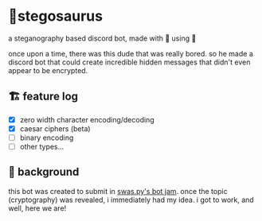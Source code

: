 # 🦕stegosaurus
a steganography based discord bot, made with 💚 using 🐍

once upon a time, there was this dude that was really bored. so he made a discord bot that could create incredible hidden messages that didn't even appear to be encrypted.

## 🏗 feature log
- [x] zero width character encoding/decoding
- [x] caesar ciphers (beta)
- [ ] binary encoding
- [ ] other types...

## 🥁 background

this bot was created to submit in [swas.py's bot jam](https://discord.gg/j3YzsdnRvx). once the topic (cryptography) was revealed, i immediately had my idea. i got to work, and well, here we are!
